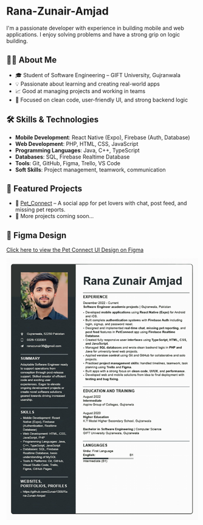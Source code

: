 # Rana-Zunair-Amjad
I'm a passionate developer with experience in building mobile and web applications. I enjoy solving problems and have a strong grip on logic building.
## 👨‍🎓 About Me
- 🎓 Student of Software Engineering – GIFT University, Gujranwala
- 💡 Passionate about learning and creating real-world apps
- 📈 Good at managing projects and working in teams
- 🤖 Focused on clean code, user-friendly UI, and strong backend logic

## 🛠️ Skills & Technologies
- **Mobile Development**: React Native (Expo), Firebase (Auth, Database)
- **Web Development**: PHP, HTML, CSS, JavaScript
- **Programming Languages**: Java, C++, TypeScript
- **Databases**: SQL, Firebase Realtime Database
- **Tools**: Git, GitHub, Figma, Trello, VS Code
- **Soft Skills**: Project management, teamwork, communication
## 📂 Featured Projects
- 🔗 [Pet_Connect](https://github.com/Zunair1308/Pet_Connect) – A social app for pet lovers with chat, post feed, and missing pet reports.
- 🔧 More projects coming soon...
## 🎨 Figma Design

[Click here to view the Pet Connect UI Design on Figma](https://www.figma.com/design/Rshu1DBygyPF0fMf6HJKVp/Pet-Connect?node-id=0-1&p=f&t=T95jMPY1XjCNoAY4-0)


![My Resume](https://github.com/Zunair1308/Rana-Zunair-Amjad/blob/main/RESUME.JPG?raw=true)
